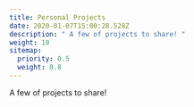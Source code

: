 ```yaml
---
title: Personal Projects
date: 2020-01-07T15:00:28.528Z
description: " A few of projects to share! "
weight: 10
sitemap:
  priority: 0.5
  weight: 0.8
---
```

<!--

This page represents the landing page for "creations" section. It is also shown under the homepage header for "creations". It should be therefore relatively short and sweet.

\-->



A few of projects to share!
